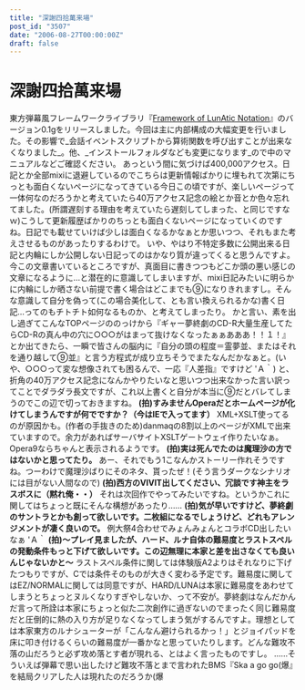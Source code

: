 ```yaml
---
title: "深謝四拾萬来場"
post_id: "3507"
date: "2006-08-27T00:00:00Z"
draft: false
---
```


# 深謝四拾萬来場

東方弾幕風フレームワークライブラリ『[Framework of LunAtic Notation](/tag/flan)』のバージョン0.1gをリリースしました。今回は主に内部構成の大幅変更を行いました。その影響で_会話イベントスクリプトから算術関数を呼び出すことが出来なくなりました_。他、_インストールフォルダなども変更になります_ので中のマニュアルなどご確認ください。  あっという間に気づけば400,000アクセス。日記とか全部mixiに退避しているのでこちらは更新情報ばかりに埋もれて次第にちっとも面白くないページになってきている今日この頃ですが、楽しいページって一体何なのだろうかと考えていたら40万アクセス記念の絵とか音とか色々忘れてました。(所謂遅刻する理由を考えていたら遅刻してしまった、と同じですなｗ)こうして更新履歴ばかりのちっとも面白くないページになっていくのですね。日記でも載せていけば少しは面白くなるかなぁとか思いつつ、それもまた考えさせるものがあったりするわけで。 いや、やはり不特定多数に公開出来る日記と内輪にしか公開しない日記ってのはかなり質が違ってくると思うんですよ。今この文章書いているところですが、真面目に書きつつもどこか頭の悪い感じの文章になるように…と潜在的に意識してしまいますが、mixi日記みたいに明らかに内輪にしか晒さない前提で書く場合はどこまでも⑨になりきれますし。そんな意識して自分を偽って(この場合美化して、とも言い換えられるかな)書く日記…ってのもチトチト如何なるものか、と考えてしまったり。 かと言い、素を出し過ぎてこんなTOPページののっけから『ギャー夢終劇のCD-R大量生産してたらCD-Rの真ん中の穴に○○○がはまって抜けなくなったぁぁあああ！！１！』とか出てきたら、一瞬で皆さんの脳内に『自分の頭の程度＝霊夢並、またはそれを通り越して⑨並』と言う方程式が成り立ちそうでまたなんだかなぁと。(いや、○○○って変な想像されても困るんで、一応『人差指』ですけど 'Ａ｀) と、折角の40万アクセス記念になんかやりたいなと思いつつ出来なかった言い訳ってことでダラダラ長文ですが、これ以上書くと自分が本当に⑨だとバレてしまうのでこの辺で切っておきますね。 **(拍)すみませんOperaだとホームページが化けてしまうんですが何でですか？（今はIEで入ってます）** XML+XSLT使ってるのが原因かも。(作者の手抜きのため)danmaqの8割以上のページがXMLで出来ていますので。余力があればサーバサイトXSLTゲートウェイ作りたいなぁ。 Opera9ならちゃんと表示されるようです。 **(拍)実は死んでたのは魔理沙の方ではないかと思ってたり。** あー、それでもう1こなんかストーリー作れそうですね。つーわけで魔理沙ばりにそのネタ、貰ったぜ！(そう言うダークなシナリオには目がない人間なので) **(拍)西方のVIVIT出してください、冗談です神主をラスボスに（黙れ俺・・）** それは次回作でやってみたいですね。というかこれに関してはちょっと既にそんな構想があったり…… **(拍)気が早いですけど、夢終劇のサントラとかも創って欲しいです。二枚組になるでしょうけど、どれもアレンジメントが凄く良いので。** 例大祭4合わせでみょんみょんとコラボCD出したいなぁ 'Ａ｀ **(拍)～プレイ見ましたが、ハード、ルナ自体の難易度とラストスペルの発動条件もっと下げて欲しいです。この辺無理に本家と差を出さなくても良いんじゃないかと～** ラストスペル条件に関しては体験版A2よりはそれなりに下げたつもりですが、Cでは条件そのものが大きく変わる予定です。難易度に関してはEZ/NORMALに関しては同意ですが、HARD/LUNAは本家に難易度をあわせてしまうとちょっとヌルくなりすぎやしないか、って不安が。夢終劇はなんだかんだ言って所詮は本家にちょっと似た二次創作に過ぎないのでまったく同じ難易度だと圧倒的に熱の入り方が足りなくなってしまう気がするんですよ。理想としては本家東方のルナシューターが「こんなん避けられるかっ！」とジョイパッドを床に叩き付けるくらいの難易度が一番かなと思っていたりします。どんな難攻不落の山だろうと必ず攻め落とす者が現れる、とはよく言ったものですし。 ……そういえば弾幕で思い出したけど難攻不落とまで言われたBMS『Ska a go go(爆』を結局クリアした人は現れたのだろうか(爆
